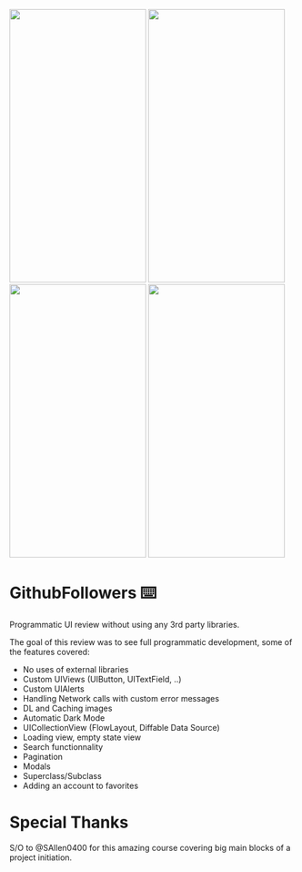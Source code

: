<img src="https://user-images.githubusercontent.com/3236032/109266101-ec29af80-784a-11eb-827d-5512866ed6f2.png" width="240" height="480"> <img src="https://user-images.githubusercontent.com/3236032/109266109-ee8c0980-784a-11eb-835f-10c26fe00d84.png" width="240" height="480"> <img src="https://user-images.githubusercontent.com/3236032/109266113-f0ee6380-784a-11eb-8fbb-1372478750e0.png" width="240" height="480"> <img src="https://user-images.githubusercontent.com/3236032/109266118-f21f9080-784a-11eb-99b6-ec71539231ed.png" width="240" height="480">

# GithubFollowers ⌨️
Programmatic UI review without using any 3rd party libraries.

The goal of this review was to see full programmatic development, some of the features covered:

<ul>
<li>No uses of external libraries
<li>Custom UIViews (UIButton, UITextField, ..)
<li>Custom UIAlerts
<li>Handling Network calls with custom error messages
<li>DL and Caching images
<li>Automatic Dark Mode
<li>UICollectionView (FlowLayout, Diffable Data Source)
<li>Loading view, empty state view
<li>Search functionnality
<li>Pagination
<li>Modals
<li>Superclass/Subclass
<li>Adding an account to favorites
</ul>

# Special Thanks

S/O to @SAllen0400 for this amazing course covering big main blocks of a project initiation.
